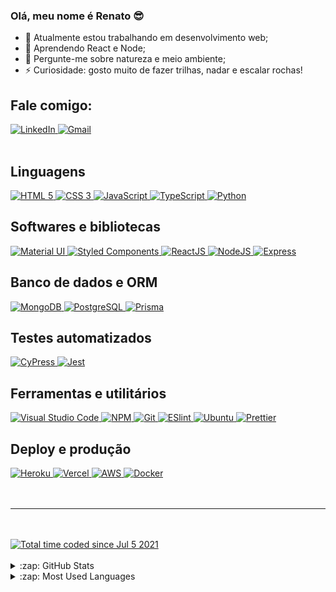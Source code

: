 ### Olá, meu nome é Renato 😎

- 🔭 Atualmente estou trabalhando em desenvolvimento web;
- 🌱 Aprendendo React e Node;
- 💬 Pergunte-me sobre natureza e meio ambiente;
- ⚡ Curiosidade: gosto muito de fazer trilhas, nadar e escalar rochas!



## Fale comigo:
<div align="left">
  <a href="https://www.linkedin.com/in/renato-salgado-dias">
    <img src="https://img.shields.io/badge/LinkedIn-0077B5?style=for-the-badge&logo=linkedin&logoColor=white" title="LinkedIn" />
  </a>
  
   <a href="mailto:renaato.salgado@gmail.com">
    <img src="https://img.shields.io/badge/Gmail-D14836?style=for-the-badge&logo=gmail&logoColor=white" title="Gmail" />
  </a>
</div>

<br />

## Linguagens

<div align="start" style="margin: auto" >
  
  <a href="https://www.linkedin.com/in/renato-salgado-dias/">
    <img src="https://img.shields.io/badge/HTML5-E34F26?style=for-the-badge&logo=html5&logoColor=white" title="HTML 5" />
  </a>
 
  <a href="https://www.linkedin.com/in/renato-salgado-dias/">
    <img src="https://img.shields.io/badge/CSS3-1572B6?style=for-the-badge&logo=css3&logoColor=white" title="CSS 3" />
  </a>
  
  <a href="https://www.linkedin.com/in/renato-salgado-dias/">
    <img src="https://img.shields.io/badge/JavaScript-323330?style=for-the-badge&logo=javascript&logoColor=F7DF1E" title="JavaScript" />
  </a>
  
  <a href="https://www.linkedin.com/in/renato-salgado-dias/">
    <img src="https://img.shields.io/badge/TypeScript-007ACC?style=for-the-badge&logo=typescript&logoColor=white" title="TypeScript" />
  </a>
  
  <a href="https://www.linkedin.com/in/renato-salgado-dias/">
    <img src="https://img.shields.io/badge/Python-033dfc?style=for-the-badge&logo=python&logoColor=white" title="Python" />
  </a>
  
</div>

## Softwares e bibliotecas

<div align="start" style="margin: auto" >
  
  <a href="https://www.linkedin.com/in/renato-salgado-dias/">
    <img src="https://img.shields.io/badge/Material%20UI-007FFF?style=for-the-badge&logo=mui&logoColor=white" title="Material UI" />
  </a>
  
  <a href="https://www.linkedin.com/in/renato-salgado-dias/">
    <img src="https://img.shields.io/badge/styled--components-DB7093?style=for-the-badge&logo=styled-components&logoColor=white" title="Styled Components" />
  </a> 
  
  <a href="https://www.linkedin.com/in/renato-salgado-dias/">
    <img src="https://img.shields.io/badge/React-20232A?style=for-the-badge&logo=react&logoColor=61DAFB" title="ReactJS" />
  </a>  
 
  <a href="https://www.linkedin.com/in/renato-salgado-dias/">
    <img src="https://img.shields.io/badge/Node.js-339933?style=for-the-badge&logo=nodedotjs&logoColor=white" title="NodeJS" />
  </a>
  
  <a href="https://www.linkedin.com/in/renato-salgado-dias/" target="_blank">
    <img src="https://img.shields.io/badge/Express.js-000000?style=for-the-badge&logo=express&logoColor=white" title="Express" />
  </a>  
  
</div>

## Banco de dados e ORM

<div align="start" style="margin: auto" >
  
  <a href="https://www.linkedin.com/in/renato-salgado-dias/">
    <img src="https://img.shields.io/badge/MongoDB-4EA94B?style=for-the-badge&logo=mongodb&logoColor=white" title="MongoDB" />
  </a>
  
  <a href="https://www.linkedin.com/in/renato-salgado-dias/">
    <img src="https://img.shields.io/badge/PostgreSQL-316192?style=for-the-badge&logo=postgresql&logoColor=white" title="PostgreSQL" />
  </a>
  
  <a href="https://www.linkedin.com/in/renato-salgado-dias/" target="_blank">
    <img src="https://img.shields.io/badge/Prisma-3982CE?style=for-the-badge&logo=Prisma&logoColor=white" title="Prisma" />
  </a>
  
</div>
  
## Testes automatizados

<div align="start" style="margin: auto" >
  
  <a href="https://www.linkedin.com/in/renato-salgado-dias/">
    <img src="https://img.shields.io/badge/Cypress-17202C?style=for-the-badge&logo=cypress&logoColor=white" title="CyPress" />
  </a>
  
  <a href="https://www.linkedin.com/in/renato-salgado-dias/">
    <img src="https://img.shields.io/badge/Jest-C21325?style=for-the-badge&logo=jest&logoColor=white" title="Jest" />
  </a> 
  
</div>
  
## Ferramentas e utilitários

<div align="start" style="margin: auto" >
  
  <a href="https://www.linkedin.com/in/renato-salgado-dias/">
    <img src="https://img.shields.io/badge/Visual_Studio_Code-0078D4?style=for-the-badge&logo=visual%20studio%20code&logoColor=white" title="Visual Studio Code" />
  </a>
  
  <a href="https://www.linkedin.com/in/renato-salgado-dias/">
    <img src="https://img.shields.io/badge/npm-CB3837?style=for-the-badge&logo=npm&logoColor=white" title="NPM" />
  </a> 
  
  <a href="https://www.linkedin.com/in/renato-salgado-dias/">
    <img src="https://img.shields.io/badge/Git-F05032?style=for-the-badge&logo=git&logoColor=white" title="Git" />
  </a>
  
  <a href="https://www.linkedin.com/in/renato-salgado-dias/">
    <img src="https://img.shields.io/badge/eslint-3A33D1?style=for-the-badge&logo=eslint&logoColor=white" title="ESlint" />
  </a>   
 
  <a href="https://www.linkedin.com/in/renato-salgado-dias/">
    <img src="https://img.shields.io/badge/Ubuntu-E95420?style=for-the-badge&logo=ubuntu&logoColor=white" title="Ubuntu" />
  </a>  
  
  <a href="https://www.linkedin.com/in/renato-salgado-dias/">
    <img src="https://img.shields.io/badge/Prettier-b50ddb?style=for-the-badge&logo=prettier&logoColor=white" title="Prettier" />
  </a> 
  
</div>

## Deploy e produção

<div align="start" style="margin: auto" >
  
  <a href="https://www.linkedin.com/in/renato-salgado-dias/">
    <img src="https://img.shields.io/badge/Heroku-430098?style=for-the-badge&logo=heroku&logoColor=white" title="Heroku" />
  </a> 
  
  <a href="https://www.linkedin.com/in/renato-salgado-dias/">
    <img src="https://img.shields.io/badge/Vercel-000000?style=for-the-badge&logo=vercel&logoColor=white" title="Vercel" />
  </a> 
  
  <a href="https://www.linkedin.com/in/renato-salgado-dias/">
    <img src="https://img.shields.io/badge/AWS-000000?style=for-the-badge&logo=aws&logoColor=white" title="AWS" />
  </a> 
  
   <a href="https://www.linkedin.com/in/renato-salgado-dias/">
    <img src="https://img.shields.io/badge/Docker-290ddb?style=for-the-badge&logo=docker&logoColor=white" title="Docker" />
  </a> 
  
</div>

<br />
<br />

---

<br />
<br />

<div align="left"> 
  <a href="https://wakatime.com/@63dcc3e1-f21a-4e36-9222-c69edbfe6cb1">
    <img src="https://wakatime.com/badge/user/63dcc3e1-f21a-4e36-9222-c69edbfe6cb1.svg?style=for-the-badge" title="Total time coded since Jul 5 2021" />
  </a>
</div>

<br />

<details>
  <summary>:zap: GitHub Stats</summary>

  <img align="left" alt="Renato's GitHub Stats" src="https://github-readme-stats.vercel.app/api?username=renaatosalgado&show_icons=true&hide_border=true" />

</details>

<details>
  <summary>:zap: Most Used Languages</summary>

<img align="left" alt="Renato's GitHub Top Languages" src="https://github-readme-stats.vercel.app/api/top-langs/?username=renaatosalgado" />

</details>
